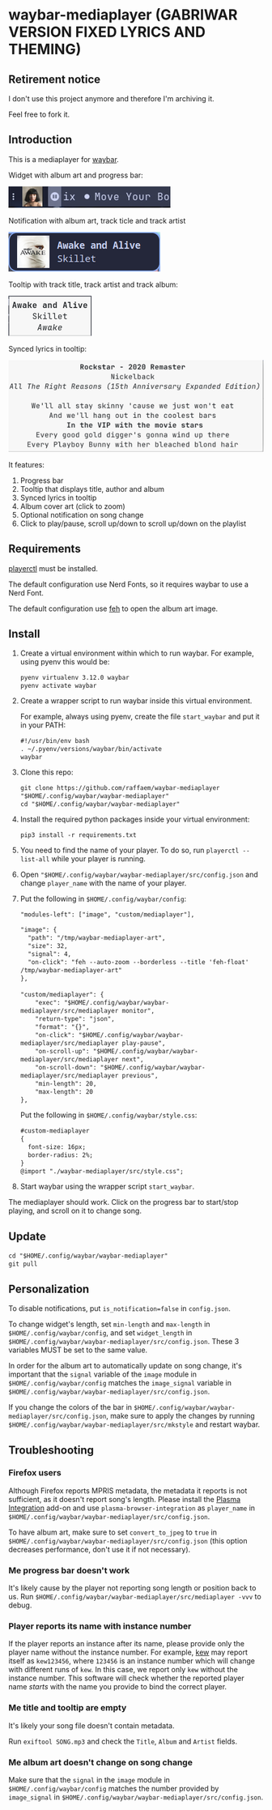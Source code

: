 # waybar-mediaplayer (GABRIWAR VERSION FIXED LYRICS AND THEMING)

## Retirement notice

I don't use this project anymore and therefore  I'm archiving it.

Feel free to fork it.

## Introduction

This is a mediaplayer for [waybar](https://github.com/Alexays/Waybar).

Widget with album art and progress bar:

![progress_bar](./showcase/progress_bar.gif)

Notification with album art, track ticle and track artist

![notification](./showcase/notification.png)

Tooltip with track title, track artist and track album:

![tooltip](./showcase/tooltip.png)

Synced lyrics in tooltip:

![lyrics](./showcase/lyrics.png)

It features:
1. Progress bar
2. Tooltip that displays title, author and album
3. Synced lyrics in tooltip
4. Album cover art (click to zoom)
5. Optional notification on song change
6. Click to play/pause, scroll up/down to scroll up/down on the playlist

## Requirements

[playerctl](https://github.com/altdesktop/playerctl) must be installed.

The default configuration use Nerd Fonts, so it requires waybar to use a Nerd Font.

The default configuration use [feh](https://github.com/derf/feh) to open the album art image.

## Install

1. Create a virtual environment within which to run waybar. For example, using pyenv this would be:

    ```
    pyenv virtualenv 3.12.0 waybar
    pyenv activate waybar
    ```

1. Create a wrapper script to run waybar inside this virtual environment.

    For example, always using pyenv, create the file `start_waybar` and put it in your PATH:
    ```
    #!/usr/bin/env bash
    . ~/.pyenv/versions/waybar/bin/activate
    waybar
    ```

1. Clone this repo:

    ```
    git clone https://github.com/raffaem/waybar-mediaplayer "$HOME/.config/waybar/waybar-mediaplayer"
    cd "$HOME/.config/waybar/waybar-mediaplayer"
    ```

1. Install the required python packages inside your virtual environment:

    ```
    pip3 install -r requirements.txt
    ```

1. You need to find the name of your player. To do so, run `playerctl --list-all` while your player is running.

1. Open `"$HOME/.config/waybar/waybar-mediaplayer/src/config.json` and change `player_name` with the name of your player.

1. Put the following in `$HOME/.config/waybar/config`:

    ```
    "modules-left": ["image", "custom/mediaplayer"],
    ```

    ```
    "image": {
      "path": "/tmp/waybar-mediaplayer-art",
      "size": 32,
      "signal": 4,
      "on-click": "feh --auto-zoom --borderless --title 'feh-float' /tmp/waybar-mediaplayer-art"
    },

    "custom/mediaplayer": {
        "exec": "$HOME/.config/waybar/waybar-mediaplayer/src/mediaplayer monitor",
        "return-type": "json",
        "format": "{}",
        "on-click": "$HOME/.config/waybar/waybar-mediaplayer/src/mediaplayer play-pause",
        "on-scroll-up": "$HOME/.config/waybar/waybar-mediaplayer/src/mediaplayer next",
        "on-scroll-down": "$HOME/.config/waybar/waybar-mediaplayer/src/mediaplayer previous",
        "min-length": 20,
        "max-length": 20
    },
    ```

    Put the following in `$HOME/.config/waybar/style.css`:

    ```
    #custom-mediaplayer
    {
      font-size: 16px;
      border-radius: 2%;
    }
    @import "./waybar-mediaplayer/src/style.css";
    ```

1. Start waybar using the wrapper script `start_waybar`.

The mediaplayer should work. Click on the progress bar to start/stop playing, and scroll on it to change song.

## Update

```
cd "$HOME/.config/waybar/waybar-mediaplayer"
git pull
```

## Personalization

To disable notifications, put `is_notification=false` in `config.json`.

To change widget's length, set `min-length` and `max-length` in `$HOME/.config/waybar/config`, and set `widget_length` in `$HOME/.config/waybar/waybar-mediaplayer/src/config.json`. These 3 variables MUST be set to the same value.

In order for the album art to automatically update on song change, it's important that the `signal` variable of the `image` module in `$HOME/.config/waybar/config` matches the `image_signal` variable in `$HOME/.config/waybar/waybar-mediaplayer/src/config.json`.

If you change the colors of the bar in `$HOME/.config/waybar/waybar-mediaplayer/src/config.json`, make sure to apply the changes by running `$HOME/.config/waybar/waybar-mediaplayer/src/mkstyle` and restart waybar.

## Troubleshooting

### Firefox users

Although Firefox reports MPRIS metadata, the metadata it reports is not sufficient, as it doesn't report song's length. Please install the [Plasma Integration](https://addons.mozilla.org/en-US/firefox/addon/plasma-integration) add-on and use `plasma-browser-integration` as `player_name` in `$HOME/.config/waybar/waybar-mediaplayer/src/config.json`.

To have album art, make sure to set `convert_to_jpeg` to `true` in `$HOME/.config/waybar/waybar-mediaplayer/src/config.json` (this option decreases performance, don't use it if not necessary).

### Me progress bar doesn't work

It's likely cause by the player not reporting song length or position back to us. Run `$HOME/.config/waybar/waybar-mediaplayer/src/mediaplayer -vvv` to debug.

### Player reports its name with instance number

If the player reports an instance after its name, please provide only the player name without the instance number. For example, [kew](https://github.com/ravachol/kew) may report itself as `kew123456`, where `123456` is an instance number which will change with different runs of `kew`. In this case, we report only `kew` without the instance number. This software will check whether the reported player name _starts_ with the name you provide to bind the correct player.

### Me title and tooltip are empty

It's likely your song file doesn't contain metadata.

Run `exiftool SONG.mp3` and check the `Title`, `Album` and `Artist` fields.

### Me album art doesn't change on song change

Make sure that the `signal` in the `image` module in `$HOME/.config/waybar/config` matches the number provided by `image_signal` in `$HOME/.config/waybar/waybar-mediaplayer/src/config.json`.

